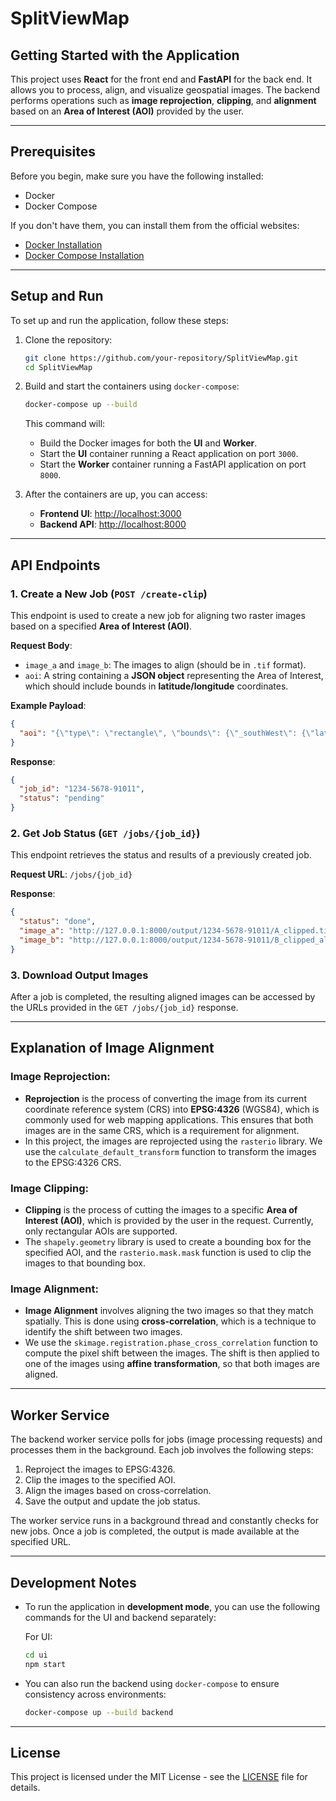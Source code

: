 
# SplitViewMap

## Getting Started with the Application

This project uses **React** for the front end and **FastAPI** for the back end. It allows you to process, align, and visualize geospatial images. The backend performs operations such as **image reprojection**, **clipping**, and **alignment** based on an **Area of Interest (AOI)** provided by the user.

---

## Prerequisites

Before you begin, make sure you have the following installed:

- Docker
- Docker Compose

If you don't have them, you can install them from the official websites:

- [Docker Installation](https://docs.docker.com/get-docker/)
- [Docker Compose Installation](https://docs.docker.com/compose/install/)

---

## Setup and Run

To set up and run the application, follow these steps:

1. Clone the repository:

    ```bash
    git clone https://github.com/your-repository/SplitViewMap.git
    cd SplitViewMap
    ```

2. Build and start the containers using `docker-compose`:

    ```bash
    docker-compose up --build
    ```

   This command will:
   - Build the Docker images for both the **UI** and **Worker**.
   - Start the **UI** container running a React application on port `3000`.
   - Start the **Worker** container running a FastAPI application on port `8000`.

3. After the containers are up, you can access:
   - **Frontend UI**: [http://localhost:3000](http://localhost:3000)
   - **Backend API**: [http://localhost:8000](http://localhost:8000)

---

## API Endpoints

### 1. **Create a New Job** (`POST /create-clip`)

This endpoint is used to create a new job for aligning two raster images based on a specified **Area of Interest (AOI)**.

**Request Body**:

- `image_a` and `image_b`: The images to align (should be in `.tif` format).
- `aoi`: A string containing a **JSON object** representing the Area of Interest, which should include bounds in **latitude/longitude** coordinates.

**Example Payload**:

```json
{
  "aoi": "{\"type\": \"rectangle\", \"bounds\": {\"_southWest\": {\"lat\": 10, \"lng\": 20}, \"_northEast\": {\"lat\": 30, \"lng\": 40}}}"
}
````

**Response**:

```json
{
  "job_id": "1234-5678-91011",
  "status": "pending"
}
```

### 2. **Get Job Status** (`GET /jobs/{job_id}`)

This endpoint retrieves the status and results of a previously created job.

**Request URL**: `/jobs/{job_id}`

**Response**:

```json
{
  "status": "done",
  "image_a": "http://127.0.0.1:8000/output/1234-5678-91011/A_clipped.tif",
  "image_b": "http://127.0.0.1:8000/output/1234-5678-91011/B_clipped_aligned.tif"
}
```

### 3. **Download Output Images**

After a job is completed, the resulting aligned images can be accessed by the URLs provided in the `GET /jobs/{job_id}` response.

---

## Explanation of Image Alignment

### **Image Reprojection**:

* **Reprojection** is the process of converting the image from its current coordinate reference system (CRS) into **EPSG:4326** (WGS84), which is commonly used for web mapping applications. This ensures that both images are in the same CRS, which is a requirement for alignment.
* In this project, the images are reprojected using the `rasterio` library. We use the `calculate_default_transform` function to transform the images to the EPSG:4326 CRS.

### **Image Clipping**:

* **Clipping** is the process of cutting the images to a specific **Area of Interest (AOI)**, which is provided by the user in the request. Currently, only rectangular AOIs are supported.
* The `shapely.geometry` library is used to create a bounding box for the specified AOI, and the `rasterio.mask.mask` function is used to clip the images to that bounding box.

### **Image Alignment**:

* **Image Alignment** involves aligning the two images so that they match spatially. This is done using **cross-correlation**, which is a technique to identify the shift between two images.
* We use the `skimage.registration.phase_cross_correlation` function to compute the pixel shift between the images. The shift is then applied to one of the images using **affine transformation**, so that both images are aligned.

---

## Worker Service

The backend worker service polls for jobs (image processing requests) and processes them in the background. Each job involves the following steps:

1. Reproject the images to EPSG:4326.
2. Clip the images to the specified AOI.
3. Align the images based on cross-correlation.
4. Save the output and update the job status.

The worker service runs in a background thread and constantly checks for new jobs. Once a job is completed, the output is made available at the specified URL.

---

## Development Notes

* To run the application in **development mode**, you can use the following commands for the UI and backend separately:

  For UI:

  ```bash
  cd ui
  npm start
  ```


* You can also run the backend using `docker-compose` to ensure consistency across environments:

  ```bash
  docker-compose up --build backend
  ```

---

## License

This project is licensed under the MIT License - see the [LICENSE](LICENSE) file for details.

